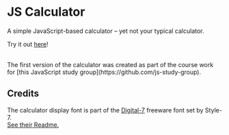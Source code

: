 # JS Calculator

A simple JavaScript-based calculator – yet not your typical calculator.  

Try it out [here](https://keikoro.github.io/js_calculator)!

<br>
The first version of the calculator was created as part of the course work for [this    JavaScript study group](https://github.com/js-study-group).

## Credits
The calculator display font is part of the [Digital-7](http://www.styleseven.com/php/get_product.php?product=Digital-7) freeware font set by Style-7.  
[See their Readme.](assets/digital-7_readme.txt)
